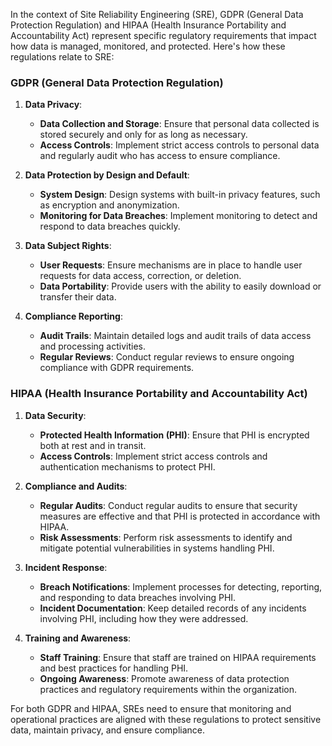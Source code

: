 In the context of Site Reliability Engineering (SRE), GDPR (General Data Protection Regulation) and HIPAA (Health Insurance Portability and Accountability Act) represent specific regulatory requirements that impact how data is managed, monitored, and protected. Here's how these regulations relate to SRE:

### GDPR (General Data Protection Regulation)

1. **Data Privacy**:
   - **Data Collection and Storage**: Ensure that personal data collected is stored securely and only for as long as necessary.
   - **Access Controls**: Implement strict access controls to personal data and regularly audit who has access to ensure compliance.
   
2. **Data Protection by Design and Default**:
   - **System Design**: Design systems with built-in privacy features, such as encryption and anonymization.
   - **Monitoring for Data Breaches**: Implement monitoring to detect and respond to data breaches quickly.

3. **Data Subject Rights**:
   - **User Requests**: Ensure mechanisms are in place to handle user requests for data access, correction, or deletion.
   - **Data Portability**: Provide users with the ability to easily download or transfer their data.

4. **Compliance Reporting**:
   - **Audit Trails**: Maintain detailed logs and audit trails of data access and processing activities.
   - **Regular Reviews**: Conduct regular reviews to ensure ongoing compliance with GDPR requirements.

### HIPAA (Health Insurance Portability and Accountability Act)

1. **Data Security**:
   - **Protected Health Information (PHI)**: Ensure that PHI is encrypted both at rest and in transit.
   - **Access Controls**: Implement strict access controls and authentication mechanisms to protect PHI.

2. **Compliance and Audits**:
   - **Regular Audits**: Conduct regular audits to ensure that security measures are effective and that PHI is protected in accordance with HIPAA.
   - **Risk Assessments**: Perform risk assessments to identify and mitigate potential vulnerabilities in systems handling PHI.

3. **Incident Response**:
   - **Breach Notifications**: Implement processes for detecting, reporting, and responding to data breaches involving PHI.
   - **Incident Documentation**: Keep detailed records of any incidents involving PHI, including how they were addressed.

4. **Training and Awareness**:
   - **Staff Training**: Ensure that staff are trained on HIPAA requirements and best practices for handling PHI.
   - **Ongoing Awareness**: Promote awareness of data protection practices and regulatory requirements within the organization.

For both GDPR and HIPAA, SREs need to ensure that monitoring and operational practices are aligned with these regulations to protect sensitive data, maintain privacy, and ensure compliance.
